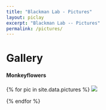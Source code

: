 ```yaml
---
title: "Blackman Lab - Pictures"
layout: piclay
excerpt: "Blackman Lab -- Pictures"
permalink: /pictures/
---
```


# Gallery

#### Monkeyflowers
<div id="justified-gallery">
{% for pic in site.data.pictures %}

<a href="{{ site.url }}{{ site.baseurl }}/images/Gallery/{{ pic.image }}">
<img src="{{ site.url }}{{ site.baseurl }}/images/Gallery/{{ pic.image }}"/></a>

{% endfor %}


</div>
<p> &nbsp; </p>